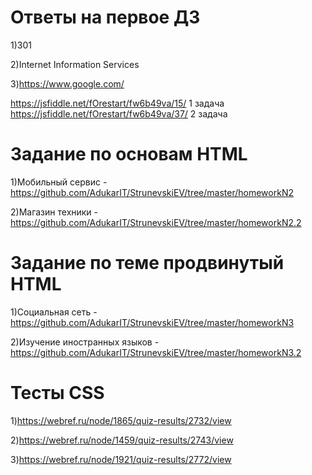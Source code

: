 # Ответы на первое ДЗ

1)301

2)Internet Information Services

3)https://www.google.com/


https://jsfiddle.net/fOrestart/fw6b49va/15/  1 задача
https://jsfiddle.net/fOrestart/fw6b49va/37/	 2 задача

# Задание по основам HTML

1)Мобильный сервис - https://github.com/AdukarIT/StrunevskiEV/tree/master/homeworkN2

2)Магазин техники - https://github.com/AdukarIT/StrunevskiEV/tree/master/homeworkN2.2

# Задание по теме продвинутый HTML
 
 1)Социальная сеть - https://github.com/AdukarIT/StrunevskiEV/tree/master/homeworkN3
 
 2)Изучение иностранных языков - https://github.com/AdukarIT/StrunevskiEV/tree/master/homeworkN3.2

 
# Тесты CSS

1)https://webref.ru/node/1865/quiz-results/2732/view

2)https://webref.ru/node/1459/quiz-results/2743/view

3)https://webref.ru/node/1921/quiz-results/2772/view